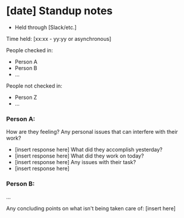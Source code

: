 # [date] Standup notes

- Held through [Slack/etc.]

Time held: [xx:xx - yy:yy or asynchronous]

People checked in:
- Person A
- Person B
- ...

People not checked in:
- Person Z
- ...

### Person A:  
How are they feeling? Any personal issues that can interfere with their work?  
- [insert response here]
What did they accomplish yesterday?
- [insert response here]
What did they work on today?
- [insert response here]
Any issues with their task?
- [insert response here]

### Person B:  
...  

Any concluding points on what isn't being taken care of: [insert here]